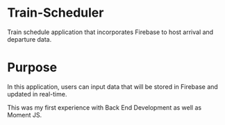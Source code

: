 # Train-Scheduler
Train schedule application that incorporates Firebase to host arrival and departure data.

# Purpose
In this application, users can input data that will be stored in Firebase and updated in real-time. 

This was my first experience with Back End Development as well as Moment JS.
